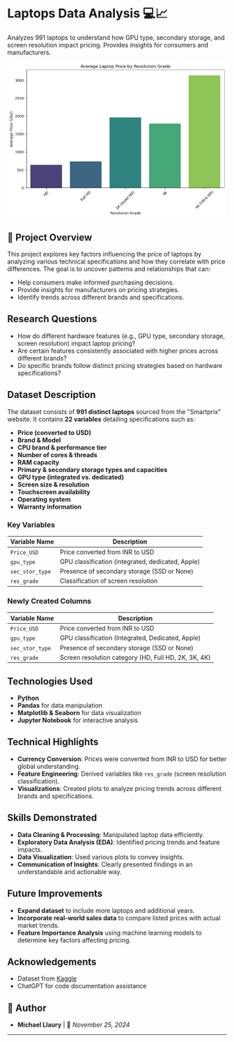# Laptops Data Analysis 💻📈  

Analyzes 991 laptops to understand how GPU type, secondary storage, and screen resolution impact pricing. Provides insights for consumers and manufacturers.

![Demo Preview](resolution_grade_barplot.png)

## 📌 Project Overview
This project explores key factors influencing the price of laptops by analyzing various technical specifications and how they correlate with price differences. The goal is to uncover patterns and relationships that can:
- Help consumers make informed purchasing decisions.
- Provide insights for manufacturers on pricing strategies.
- Identify trends across different brands and specifications.

##  Research Questions
- How do different hardware features (e.g., GPU type, secondary storage, screen resolution) impact laptop pricing?
- Are certain features consistently associated with higher prices across different brands?
- Do specific brands follow distinct pricing strategies based on hardware specifications?

##  Dataset Description
The dataset consists of **991 distinct laptops** sourced from the "Smartprix" website. It contains **22 variables** detailing specifications such as:
- **Price (converted to USD)**
- **Brand & Model**
- **CPU brand & performance tier**
- **Number of cores & threads**
- **RAM capacity**
- **Primary & secondary storage types and capacities**
- **GPU type (integrated vs. dedicated)**
- **Screen size & resolution**
- **Touchscreen availability**
- **Operating system**
- **Warranty information**

###  Key Variables
| Variable Name      | Description |
|--------------------|-------------|
| `Price_USD`       | Price converted from INR to USD |
| `gpu_type`        | GPU classification (integrated, dedicated, Apple) |
| `sec_stor_type`   | Presence of secondary storage (SSD or None) |
| `res_grade`       | Classification of screen resolution |

###  Newly Created Columns
| Variable Name      | Description |
|--------------------|-------------|
| `Price_USD`       | Price converted from INR to USD |
| `gpu_type`        | GPU classification (Integrated, Dedicated, Apple) |
| `sec_stor_type`   | Presence of secondary storage (SSD or None) |
| `res_grade`       | Screen resolution category (HD, Full HD, 2K, 3K, 4K) |

##  Technologies Used
- **Python**
- **Pandas** for data manipulation
- **Matplotlib & Seaborn** for data visualization
- **Jupyter Notebook** for interactive analysis

##  Technical Highlights
- **Currency Conversion**: Prices were converted from INR to USD for better global understanding.
- **Feature Engineering**: Derived variables like `res_grade` (screen resolution classification).
- **Visualizations**: Created plots to analyze pricing trends across different brands and specifications.

##  Skills Demonstrated
- **Data Cleaning & Processing**: Manipulated laptop data efficiently.
- **Exploratory Data Analysis (EDA)**: Identified pricing trends and feature impacts.
- **Data Visualization**: Used various plots to convey insights.
- **Communication of Insights**: Clearly presented findings in an understandable and actionable way.

##  Future Improvements
- **Expand dataset** to include more laptops and additional years.
- **Incorporate real-world sales data** to compare listed prices with actual market trends.
- **Feature Importance Analysis** using machine learning models to determine key factors affecting pricing.

##  Acknowledgements  
- Dataset from [Kaggle](https://www.kaggle.com/datasets/bhavikjikadara/brand-laptops-dataset)  
- ChatGPT for code documentation assistance    

## 📎 Author
- **Michael Llaury** | 📅 *November 25, 2024*

---

